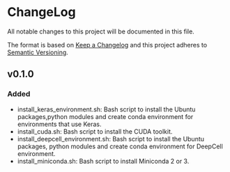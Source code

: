 # ChangeLog
All notable changes to this project will be documented in this file.

The format is based on [Keep a Changelog](http://keepachangelog.com/)
and this project adheres to [Semantic Versioning](http://semver.org/).

## v0.1.0

### Added

- install_keras_environment.sh: Bash script to install the Ubuntu
  packages,python modules and create conda environment for
  environments that use Keras.
- install_cuda.sh: Bash script to install the CUDA toolkit.
- install_deepcell_environment.sh: Bash script to install the Ubuntu
  packages, python modules and create conda environment for DeepCell
  environment.
- install_miniconda.sh: Bash script to install Miniconda 2 or 3.
